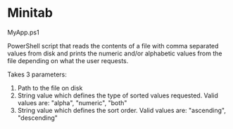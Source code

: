 # Minitab

MyApp.ps1

PowerShell script that reads the contents of a file with comma separated values from disk and
prints the numeric and/or alphabetic values from the file depending on what the user requests.

Takes 3 parameters:
1. Path to the file on disk
2. String value which defines the type of sorted values requested. Valid values are: "alpha",
"numeric", "both"
3. String value which defines the sort order. Valid values are: "ascending", "descending"
